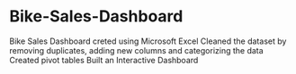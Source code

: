# Bike-Sales-Dashboard
Bike Sales Dashboard creted using Microsoft Excel
Cleaned the dataset by removing duplicates, adding new columns and categorizing the data
Created pivot tables
Built an Interactive Dashboard
